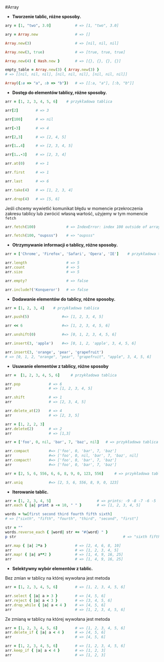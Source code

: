 #Array
* __Tworzenie tablic, różne sposoby.__

```ruby
ary = [1, "two", 3.0]           # => [1, "two", 3.0]
```
```ruby
ary = Array.new                 # => []
```
```ruby   
Array.new(3)                    # => [nil, nil, nil] 
```
```ruby
Array.new(3, true)              # => [true, true, true]
```
```ruby
Array.new(4) { Hash.new }       # => [{}, {}, {}, {}]
```
```ruby
empty_table = Array.new(3) { Array.new(3) }
# => [[nil, nil, nil], [nil, nil, nil], [nil, nil, nil]]
```
```ruby
Array({:a => "a", :b => "b"})   # => [[:a, "a"], [:b, "b"]]
```

* __Dostęp do elementów tablicy, różne sposoby.__

```ruby
arr = [1, 2, 3, 4, 5, 6]    # przykładowa tablica
```
```ruby
arr[2]        # => 3
```
```ruby
arr[100]      # => nil
```
```ruby
arr[-3]       # => 4
```
```ruby
arr[2,3]      # => [2, 4, 5]
```
```ruby
arr[1..4]     # => [2, 3, 4, 5]
```
```ruby
arr[1..-3]    # => [2, 3, 4]
```
```ruby
arr.at(0)     # => 1
```
```ruby
arr.first     # => 1
```
```ruby
arr.last      # => 6
```
```ruby
arr.take(4)   # => [1, 2, 3, 4]
```
```ruby
arr.drop(4)   # => [5, 6]
```

Jeśli chcemy wywietlić komunikat błędu w momencie przekroczenia zakresu tablicy lub zwrócić własną wartość,
użyjemy w tym momencie `fetch`

```ruby
arr.fetch(100)              # => IndexError: index 100 outside of array bounds: -6...6
```
```ruby
arr.fetch(100, "oupsss")    # => "oupsss"
```

* __Otrzymywanie informacji o tablicy, różne sposoby.__

```ruby
arr = ['Chrome', 'Firefox', 'Safari', 'Opera', 'IE']    # przykładowa tabela
```
```ruby
arr.length                  # => 5
arr.count                   # => 5
arr.size                    # => 5
```
```ruby
arr.empty?                  # => false
```
```ruby
arr.include?('Konqueror')   # => false
```
* __Dodawanie elementów do tablicy, różne sposoby.__

```ruby
arr = [1, 2, 3, 4]    # przykładowa tablica
```
```ruby
arr.push(5)               #=> [1, 2, 3, 4, 5]
```
```ruby
arr << 6                  #=> [1, 2, 3, 4, 5, 6]
```
```ruby
arr.unshift(0)            #=> [0, 1, 2, 3, 4, 5, 6]
```
```ruby
arr.insert(3, 'apple')    #=> [0, 1, 2, 'apple', 3, 4, 5, 6]
```
```ruby
arr.insert(3, 'orange', 'pear', 'grapefruit')
# => [0, 1, 2, "orange", "pear", "grapefruit", "apple", 3, 4, 5, 6]
```

* __Usuwanie elementów z tablicy, różne sposoby__

```ruby
arr =  [1, 2, 3, 4, 5, 6]     # przykładowa tablica
```
```ruby
arr.pop             # => 6
arr                 # => [1, 2, 3, 4, 5]
```
```ruby
arr.shift           # => 1
arr                 # => [2, 3, 4, 5]
```
```ruby
arr.delete_at(2)    # => 4
arr                 # => [2, 3, 5]
```
```ruby
arr = [1, 2, 2, 3]
arr.delete(2)       # => 2
arr                 # => [1,3]
```
```ruby
arr = ['foo', 0, nil, 'bar', 7, 'baz', nil]   # => przykładowa tablica
```
```ruby
arr.compact         #=> ['foo', 0, 'bar', 7, 'baz']
arr                 #=> ['foo', 0, nil, 'bar', 7, 'baz', nil]
arr.compact!        #=> ['foo', 0, 'bar', 7, 'baz']
arr                 #=> ['foo', 0, 'bar', 7, 'baz']
```
```ruby
arr = [2, 5, 6, 556, 6, 6, 8, 9, 0, 123, 556]     # => przykładowa tablica
```
```ruby
arr.uniq            #=> [2, 5, 6, 556, 8, 9, 0, 123]
```
* __Iterowanie tablic.__

```ruby
arr = [1, 2, 3, 4, 5]                     # => prints: -9 -8 -7 -6 -5
arr.each { |a| print a -= 10, " " }       # => [1, 2, 3, 4, 5]
```
```ruby
words = %w[first second third fourth fifth sixth]     
# => ["sixth", "fifth", "fourth", "third", "second", "first"]

str = ""
words.reverse_each { |word| str += "#{word} " }
p str                                                 # => "sixth fifth fourth third second first "
```
```ruby
arr.map { |a| 2*a }             # => [2, 4, 6, 8, 10]
arr                             # => [1, 2, 3, 4, 5]
arr.map! { |a| a**2 }           # => [1, 4, 9, 16, 25]
arr                             # => [1, 4, 9, 16, 25]
```
* __Selektywny wybór elementów z tablic.__

Bez zmian w tablicy na której wywołana jest metoda

```ruby
arr = [1, 2, 3, 4, 5, 6]        # => [1, 2, 3, 4, 5, 6] 
```
```ruby
arr.select { |a| a > 3 }        # => [4, 5, 6]
arr.reject { |a| a < 3 }        # => [3, 4, 5, 6]
arr.drop_while { |a| a < 4 }    # => [4, 5, 6]
arr                             # => [1, 2, 3, 4, 5, 6]
```

Ze zmianą w tablicy na której wywołana jest metoda
```ruby
arr = [1, 2, 3, 4, 5, 6]        # => [1, 2, 3, 4, 5, 6]
arr.delete_if { |a| a < 4 }     # => [4, 5, 6]
arr                             # => [4, 5, 6]
```
```ruby
arr = [1, 2, 3, 4, 5, 6]        # => [1, 2, 3, 4, 5, 6]
arr.keep_if { |a| a < 4 }       # => [1, 2, 3]
arr                             # => [1, 2, 3]
```

